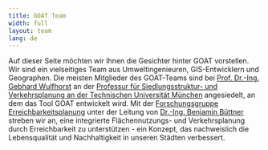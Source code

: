 ```yaml
---
title: GOAT Team
width: full
layout: team
lang: de
---
```


Auf dieser Seite möchten wir Ihnen die Gesichter hinter GOAT vorstellen. Wir sind ein vielseitiges Team aus Umweltingenieuren, GIS-Entwicklern und Geographen. Die meisten Mitglieder des GOAT-Teams sind bei [Prof. Dr.-Ing. Gebhard Wulfhorst](mailto:gebhard.wulfhorst@tum.de) an der [Professur für Siedlungsstruktur- und Verkehrsplanung an der Technischen Universität München](https://www.bgu.tum.de/en/sv/homepage/) angesiedelt, an dem das Tool GOAT entwickelt wird. Mit der [Forschungsgruppe Erreichbarkeitsplanung](https://www.bgu.tum.de/sv/research-group-accessibility-planning/) unter der Leitung von [Dr.-Ing. Benjamin Büttner](mailto:benjamin.buettner@tum.de) streben wir an, eine integrierte Flächennutzungs- und Verkehrsplanung durch Erreichbarkeit zu unterstützen - ein Konzept, das nachweislich die Lebensqualität und Nachhaltigkeit in unseren Städten verbessert. 
